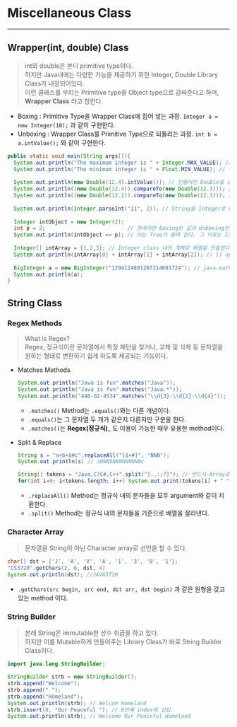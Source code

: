 # Miscellaneous Class
---
## Wrapper(int, double) Class
> int와 double은 본디 primitive type이다.  
> 하지만 Java내에는 다양한 기능을 제공하기 위한 Integer, Double Library Class가 내장되어있다.  
> 이런 클래스를 우리는 Primitive type을 Object type으로 감싸준다고 하며, __Wrapper Class__ 라고 칭한다.  

- Boxing : Primitive Type을 Wrapper Class에 집어 넣는 과정. ```Integer a = new Integer(10);``` 과 같이 구현한다.
- Unboxing : Wrapper Class를 Primitive Type으로 되돌리는 과정. ```int b = a.intValue();``` 와 같이 구현한다.  

```java
public static void main(String args[]){
  System.out.println("The maximum integer is " + Integer.MAX_VALUE); // int의 최대값이 출력된다.
  System.out.println("The minimum integer is " + Float.MIN_VALUE); // float의 최소값이 출력된다.
  
  System.out.println(new Double(12.4).intValue()); // 만들어진 Double을 int로 바꿔주는 typecasting method이다.
  System.out.println((new Double(12.4)).compareTo(new Double(12.3))); // Object > arguments의 경우 1 반환
  System.out.println((new Double(12.2)).compareTo(new Double(12.3))); // Object < arguments의 경우 -1 반환, 같으면 0을 반환한다.
  
  System.out.println(Integer.parseInt("11", 2)); // String을 Integer로 Parsing 해주는 method이다. 옆의 예제는 11을 2진수로 parsing, 즉 3이 출력된다.
  
  Integer intObject = new Integer(2); 
  int p = 2;                          // 원래라면 Boxing된 값과 Unboxing된 값의 연산은 불가능해야 하지만,
  System.out.println(intObject == p); // 이는 True가 출력 된다. 그 이유는 Java는 Auto-Unboxing을 제공하기 때문이다.
  
  Integer[] intArray = {1,2,3}; // Integer class 내의 객체로 배열을 만들었다.
  System.out.println(intArray[0] + intArray[1] + intArray[2]); // [] operator로 참조한 intArray의 return 값은 int이므로 산술연산이 가능하다.
  
  BigInteger a = new BigInteger("1294124891287214681724"); // java.math.* Library를 import하면 BigInteger Class가 사용이 가능하다. 이는 int의 MAXVALUE보다 큰 값을 저장할 수 있다.
  System.out.println(a);
}
```

## String Class
### Regex Methods
> What is Regex?  
> Regex, 정규식이란 문자열에서 특정 패턴을 찾거나, 교체 및 삭제 등 문자열을 원하는 형태로 변환하기 쉽게 하도록 제공되는 기능이다.  

- Matches Methods
  ```java
  System.out.println("Java is fun".matches("Java"));
  System.out.println("Java is fun".matches("Java.*"));
  System.out.println("440-02-4534".matches("\\d{3}-\\d{2}-\\d{4}"));
  ```
  - ```.matches()``` Method는 ```.equals()```와는 다른 개념이다.
  - ```.equals()```는 그 문자열 두 개가 같은지 다른지만 구분을 한다.
  - ```.matches()```는 __Regex(정규식)___ 도 이용이 가능한 매우 유용한 method이다.

- Split & Replace
  ```java
  String s = "a+b+$#c".replaceAll("[$+#]", "NNN");
  System.out.println(s) // aNNNbNNNNNNNNNc
  
  String[] tokens = "Java,C?C#,C++".split("[.,:;?]"); // 반드시 Array로 선언이 되어있어야 사용할 수 있다.
  for(int i=0; i<tokens.length; i++) System.out.print(tokens[i] + " ") // Java C C# C++
  ```
  - ```.replaceAll()``` Method는 정규식 내의 문자들을 모두 argument와 같이 치환한다.
  - ```.split()``` Method는 정규식 내의 문자들을 기준으로 배열을 잘라낸다.

### Character Array
> 문자열을 String이 아닌 Character array로 선언을 할 수 있다.  
```java
char[] dst = {'J', 'A', 'V', 'A', '1', '3', '0', '1'};
"CS3720".getChars(2, 6, dst, 4)
System.out.println(dst); //JAVA3720
```
- ```.getChars(src begin, src end, dst arr, dst begin)``` 과 같은 원형을 갖고 있는 method 이다.

### String Builder
> 본래 String은 immutable한 상수 취급을 하고 있다.  
> 하지만 이를 Mutable하게 만들어주는 Library Class가 바로 String Builder Class이다.  
```java
import java.lang.StringBuilder;

StringBuilder strb = new StringBuilder();
strb.append("Welcome");
strb.append(" ");
strb.append("Homeland");
System.out.println(strb); // Welcom Homeland
strb.insert(8, "Our Peaceful "); // 8번째 index에 삽입.
System.out.println(strb); // Welcome Our Peaceful Homeland
```
